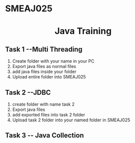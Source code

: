 # SMEAJ025 
# <center>Java Training</center>

## Task 1 --Multi Threading
1. Create folder with your name in your PC
2. Export java files as normal files 
3. add java files inside your folder 
4. Upload entire folder into SMEAJ025

## Task 2 --JDBC
1. create folder with name task 2
2. Export java files 
3. add exported files into task 2 folder
4. Upload task 2 folder into your named folder in SMEAJ025

## Task 3 -- Java Collection

